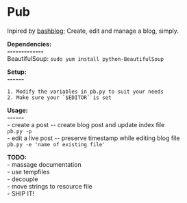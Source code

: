 Pub
======

Inpired by [bashblog](https://github.com/carlesfe/bashblog); Create, edit and manage a blog, simply.

**Dependencies:**  
**-------------**  
BeautifulSoup: `sudo yum install python-BeautifulSoup`

**Setup:**  
**------**  

    1. Modify the variables in pb.py to suit your needs
    2. Make sure your `$EDITOR` is set


**Usage:**<br>
**------**<br>
    - create a post -- create blog post and update index file  
         `pb.py -p`  
    - edit a live post -- preserve timestamp while editing blog file  
         `pb.py -e 'name of existing file'`  

**TODO:**<br>
    - massage documentation<br>
    - use tempfiles<br>
    - decouple<br>
    - move strings to resource file<br>
    - SHIP IT!<br>
